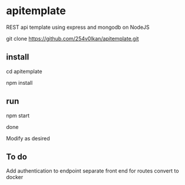 # apitemplate
REST api template using express and mongodb on NodeJS



git clone https://github.com/254v0lkan/apitemplate.git


## install
cd  apitemplate

npm install

## run

npm start

done

Modify as desired


## To do
Add authentication to endpoint
separate front end for routes
convert to docker